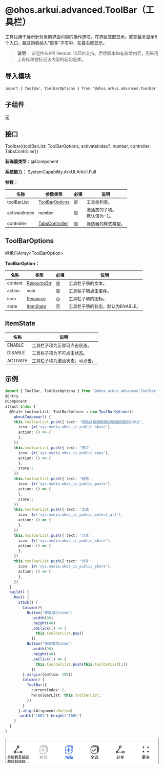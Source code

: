 # @ohos.arkui.advanced.ToolBar（工具栏）


工具栏用于展示针对当前界面内容的操作选项，在界面底部显示。底部最多显示5个入口，超过则收纳入“更多”子项中，在最右侧显示。


> **说明：**
> 该组件从API Version 10开始支持。后续版本如有新增内容，则采用上角标单独标记该内容的起始版本。


## 导入模块

```
import { ToolBar, ToolBarOptions } from '@ohos.arkui.advanced.ToolBar'
```


## 子组件

无


## 接口

Toolbar({toolBarList: ToolBarOptions, activateIndex?: number, controller: TabsController})

**装饰器类型：**\@Component

**系统能力：** SystemCapability.ArkUI.ArkUI.Full

**参数：**

| 名称 | 参数类型 | 必填 | 说明 | 
| -------- | -------- | -------- | -------- |
| toolBarList | [ToolBarOptions](#toolbaroptions) | 是 | 工具栏列表。 | 
| activateIndex | number | 否 | 激活态的子项。<br/>默认值为-1。 | 
| controller | [TabsController](ts-container-tabs.md#Tabscontroller) | 是 | 筛选器的样式类型。 | 


## ToolBarOptions

继承自Array&lt;ToolBarOption&gt;

**ToolBarOption：**

| 名称 | 类型 | 必填 | 说明 | 
| -------- | -------- | -------- | -------- |
| content | [ResourceStr](ts-types.md#resourcestr) | 是 | 工具栏子项的文本。 | 
| action | void | 否 | 工具栏子项点击事件。 | 
| icon | [Resource](ts-types.md#resource) | 否 | 工具栏子项的图标。 | 
| state | [ItemState](#itemstate) | 否 | 工具栏子项的状态，默认为ENABLE。 | 


## ItemState

| 名称 | 说明 | 
| -------- | -------- |
| ENABLE | 工具栏子项为正常可点击状态。 | 
| DISABLE | 工具栏子项为不可点击状态。 | 
| ACTIVATE | 工具栏子项为激活状态，可点击。 | 


## 示例

```ts
import { ToolBar, ToolBarOptions } from '@ohos.arkui.advanced.ToolBar'
@Entry
@Component
struct Index {
  @State toolbarList: ToolBarOptions = new ToolBarOptions()
    aboutToAppear() {
    this.toolbarList.push({ text: '剪贴我是超超超超超超超超超长样式',
      icon: $r('sys.media.ohos_ic_public_share'),
      action: () => {
      },
    })
    this.toolbarList.push({ text: '拷贝',
      icon: $r('sys.media.ohos_ic_public_copy'),
      action: () => {
      },
      state:2
    })
    this.toolbarList.push({ text: '粘贴',
      icon: $r('sys.media.ohos_ic_public_paste'),
      action: () => {
      },
      state:3
    })
    this.toolbarList.push({ text: '全选',
      icon: $r('sys.media.ohos_ic_public_select_all'),
      action: () => {
      },
    })
    this.toolbarList.push({ text: '分享',
      icon: $r('sys.media.ohos_ic_public_share'),
      action: () => {
      },
    })
    this.toolbarList.push({ text: '分享',
      icon: $r('sys.media.ohos_ic_public_share'),
      action: () => {
      },
    })
  }
  build() {
    Row() {
      Stack() {
        Column(){
          Button("修改减少item")
            .width(96)
            .height(40)
            .onClick(() => {
              this.toolbarList.pop()
            })
          Button("修改增加item")
            .width(96)
            .height(40)
            .onClick(() => {
              this.toolbarList.push(this.toolbarList[1])
            })
        }.margin({bottom: 300})
        Column() {
          ToolBar({
            currentIndex: 2,
            hwToolBarList: this.toolbarList,
          })
        }
      }.align(Alignment.Bottom)
      .width('100%').height('100%')
    }
  }
}
```

![zh-cn_image_0000001658655445](figures/zh-cn_image_0000001658655445.png)
